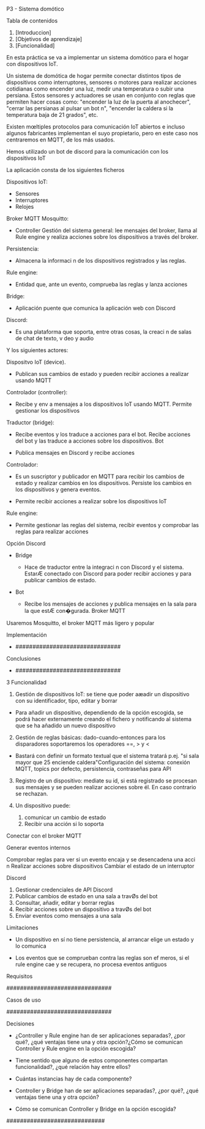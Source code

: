 ﻿

P3 - Sistema domótico

Tabla de contenidos

1. [Introduccion]
2. [Objetivos de aprendizaje]
3. [Funcionalidad]

En esta práctica se va a implementar un sistema domótico para el hogar con dispositivos IoT.

Un sistema de domótica de hogar permite conectar distintos tipos de dispositivos como interruptores, sensores o motores para realizar acciones cotidianas como encender una luz, medir una temperatura o subir una persiana. Estos sensores y actuadores se usan en conjunto con reglas que permiten hacer cosas como: "encender la luz de la puerta al anochecer", "cerrar las persianas al pulsar un bot n", "encender la caldera si la temperatura baja de 21 grados", etc.

Existen mœltiples protocolos para comunicación IoT abiertos e incluso algunos fabricantes implementan el suyo propietario, pero en este caso nos centraremos en MQTT, de los más usados.


Hemos utilizado un bot de discord para la comunicación con los dispositivos IoT

La aplicación consta de los siguientes ficheros

Dispositivos IoT:

- Sensores
- Interruptores
- Relojes

Broker MQTT Mosquitto:

- Controller Gestión del sistema general: lee mensajes del broker, llama al Rule engine y realiza acciones sobre los dispositivos a través del broker.

Persistencia:

- Almacena la informaci n de los dispositivos registrados y las reglas.

Rule engine:

- Entidad que, ante un evento, comprueba las reglas y lanza acciones

Bridge:

- Aplicación puente que comunica la aplicación web con Discord


Discord:

- Es una plataforma que soporta, entre otras cosas, la creaci n de salas de chat de texto, v deo y audio

Y los siguientes actores:

Dispositvo IoT (device).

- Publican sus cambios de estado y pueden recibir acciones a realizar usando MQTT

Controlador (controller):

- Recibe y env a mensajes a los dispositivos IoT usando MQTT. Permite gestionar los dispositivos

Traductor (bridge):

- Recibe eventos y los traduce a acciones para el bot. Recibe acciones del bot y las traduce a acciones sobre los dispositivos.   Bot

- Publica mensajes en Discord y recibe acciones


Controlador:

- Es un suscriptor y publicador en MQTT para recibir los cambios de estado y realizar cambios en los dispositivos. Persiste los cambios en los dispositivos y genera eventos.

- Permite recibir acciones a realizar sobre los dispositivos IoT

Rule engine:

- Permite gestionar las reglas del sistema, recibir eventos y comprobar las reglas para realizar acciones


Opción Discord

- Bridge

  - Hace de traductor entre la integraci n con Discord y el sistema. EstarÆ conectado con Discord para poder recibir acciones y para publicar cambios de estado.

- Bot

  - Recibe los mensajes de acciones y publica mensajes en la sala para la que estÆ con�gurada. Broker MQTT

Usaremos Mosquitto, el broker MQTT más ligero y popular

Implementación
- ###############################

Conclusiones
- ###############################

3 Funcionalidad

1) Gestión de dispositivos IoT: se tiene que poder aæadir un dispositivo con su identificador, tipo, editar y borrar

- Para añadir un dispositivo, dependiendo de la opción escogida, se podrá hacer externamente creando el fichero y notificando al sistema que se ha añadido un nuevo dispositivo

2) Gestión de reglas básicas: dado-cuando-entonces para los disparadores soportaremos los operadores ==, > y <

- Bastará con definir un formato textual que el sistema tratará p.ej. "si sala mayor que 25 enciende caldera"Configuración del sistema: conexión MQTT, topics por defecto, persistencia, contraseñas para API

3) Registro de un dispositivo: mediate su id, si está registrado se procesan sus mensajes y se pueden realizar acciones sobre él. En caso contrario se rechazan.

4) Un dispositivo puede:
   1. comunicar un cambio de estado
   2. Recibir una acción si lo soporta

Conectar con el broker MQTT

Generar eventos internos

Comprobar reglas para ver si un evento encaja y se desencadena una acci n Realizar acciones sobre dispositivos Cambiar el estado de un interruptor

Discord

1. Gestionar credenciales de API Discord
2. Publicar cambios de estado en una sala a travØs del bot
3. Consultar, añadir, editar y borrar reglas
4. Recibir acciones sobre un dispositivo a travØs del bot
5. Enviar eventos como mensajes a una sala

Limitaciones

- Un dispositivo en sí no tiene persistencia, al arrancar elige un estado y lo comunica

- Los eventos que se comprueban contra las reglas son ef meros, si el rule engine cae y se recupera, no procesa eventos antiguos

Requisitos

###############################

Casos de uso

###############################

Decisiones

-  ¿Controller y Rule engine han de ser aplicaciones separadas?, ¿por qué?, ¿qué ventajas tiene una y otra opción?¿Cómo se comunican Controller y Rule engine en la opción escogida?

- Tiene sentido que alguno de estos componentes compartan funcionalidad?, ¿qué relación hay entre ellos?

- Cuántas instancias hay de cada componente?

- Controller y Bridge han de ser aplicaciones separadas?, ¿por qué?, ¿qué ventajas tiene una y otra opción?

- Cómo se comunican Controller y Bridge en la opción escogida?

#############################
